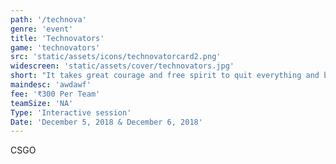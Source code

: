 ```yaml
---
path: '/technova'
genre: 'event'
title: 'Technovators'
game: 'technovators'
src: 'static/assets/icons/technovatorcard2.png'
widescreen: 'static/assets/cover/technovators.jpg'
short: "It takes great courage and free spirit to quit everything and build up your own empire to work on your own terms. Let's applaud the ones who successfully established their own and discover their innovations in this gathering."
maindesc: 'awdawf'
fee: '₹300 Per Team'
teamSize: 'NA'
Type: 'Interactive session'
Date: 'December 5, 2018 & December 6, 2018' 
---
```


CSGO